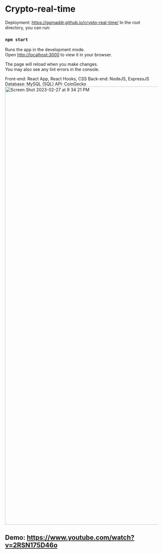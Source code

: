 # Crypto-real-time

Deployment: https://ggmaddr.github.io/crypto-real-time/
In the root directory, you can run:

### `npm start`

Runs the app in the development mode.\
Open [http://localhost:3000](http://localhost:3000) to view it in your browser.

The page will reload when you make changes.\
You may also see any lint errors in the console.

Front-end: React App, React Hooks, CSS
Back-end: NodeJS, ExpressJS
Database: MySQL (SQL)
API: CoinGecko
<img width="1440" alt="Screen Shot 2023-02-27 at 9 34 21 PM" src="https://user-images.githubusercontent.com/102542221/221764913-1519b788-da74-4ee9-9b48-fa0585dbcf26.png">
## Demo: https://www.youtube.com/watch?v=2RSN175D46o
